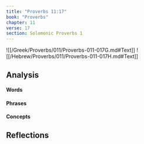 ```yaml
---
title: "Proverbs 11:17"
book: "Proverbs"
chapter: 11
verse: 17
section: Solomonic Proverbs 1
---
```

![[/Greek/Proverbs/011/Proverbs-011-017G.md#Text]]
![[/Hebrew/Proverbs/011/Proverbs-011-017H.md#Text]]

## Analysis

#### Words

#### Phrases

#### Concepts

## Reflections
